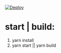 [![Deploy](https://github.com/Goodsurfing/gs-frontend/actions/workflows/deploy.yml/badge.svg)](https://github.com/Goodsurfing/gs-frontend/actions/workflows/deploy.yml)

# start | build:

1. yarn install
2. yarn start || yarn build